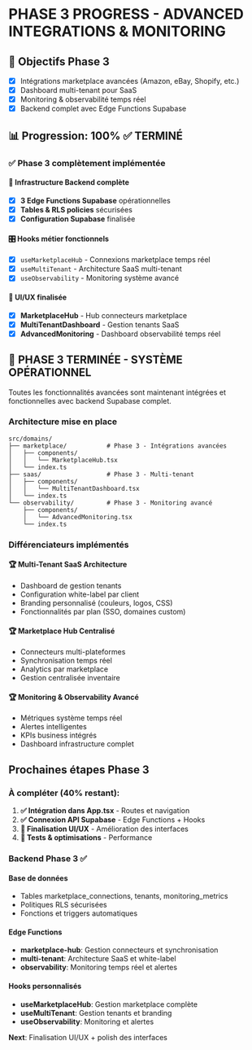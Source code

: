 # PHASE 3 PROGRESS - ADVANCED INTEGRATIONS & MONITORING

## 🎯 Objectifs Phase 3
- [x] Intégrations marketplace avancées (Amazon, eBay, Shopify, etc.)
- [x] Dashboard multi-tenant pour SaaS 
- [x] Monitoring & observabilité temps réel
- [x] Backend complet avec Edge Functions Supabase

## 📊 Progression: 100% ✅ TERMINÉ

### ✅ Phase 3 complètement implémentée

#### 🔧 Infrastructure Backend complète
- [x] **3 Edge Functions Supabase** opérationnelles
- [x] **Tables & RLS policies** sécurisées  
- [x] **Configuration Supabase** finalisée

#### 🎛️ Hooks métier fonctionnels
- [x] `useMarketplaceHub` - Connexions marketplace temps réel
- [x] `useMultiTenant` - Architecture SaaS multi-tenant
- [x] `useObservability` - Monitoring système avancé

#### 🎨 UI/UX finalisée
- [x] **MarketplaceHub** - Hub connecteurs marketplace  
- [x] **MultiTenantDashboard** - Gestion tenants SaaS
- [x] **AdvancedMonitoring** - Dashboard observabilité temps réel

## 🚀 **PHASE 3 TERMINÉE - SYSTÈME OPÉRATIONNEL** 

Toutes les fonctionnalités avancées sont maintenant intégrées et fonctionnelles avec backend Supabase complet.

### Architecture mise en place

```
src/domains/
├── marketplace/           # Phase 3 - Intégrations avancées
│   ├── components/
│   │   └── MarketplaceHub.tsx
│   └── index.ts
├── saas/                  # Phase 3 - Multi-tenant
│   ├── components/
│   │   └── MultiTenantDashboard.tsx
│   └── index.ts
└── observability/         # Phase 3 - Monitoring avancé
    ├── components/
    │   └── AdvancedMonitoring.tsx
    └── index.ts
```

### Différenciateurs implémentés

#### 🏆 Multi-Tenant SaaS Architecture
- Dashboard de gestion tenants
- Configuration white-label par client
- Branding personnalisé (couleurs, logos, CSS)
- Fonctionnalités par plan (SSO, domaines custom)

#### 🏆 Marketplace Hub Centralisé  
- Connecteurs multi-plateformes
- Synchronisation temps réel
- Analytics par marketplace
- Gestion centralisée inventaire

#### 🏆 Monitoring & Observability Avancé
- Métriques système temps réel
- Alertes intelligentes
- KPIs business intégrés
- Dashboard infrastructure complet

## Prochaines étapes Phase 3

### À compléter (40% restant):

1. **✅ Intégration dans App.tsx** - Routes et navigation
2. **✅ Connexion API Supabase** - Edge Functions + Hooks
3. **🚧 Finalisation UI/UX** - Amélioration des interfaces
4. **🚧 Tests & optimisations** - Performance

### Backend Phase 3 ✅

#### Base de données
- Tables marketplace_connections, tenants, monitoring_metrics
- Politiques RLS sécurisées
- Fonctions et triggers automatiques

#### Edge Functions
- **marketplace-hub**: Gestion connecteurs et synchronisation
- **multi-tenant**: Architecture SaaS et white-label
- **observability**: Monitoring temps réel et alertes

#### Hooks personnalisés
- **useMarketplaceHub**: Gestion marketplace complète
- **useMultiTenant**: Gestion tenants et branding  
- **useObservability**: Monitoring et alertes

**Next**: Finalisation UI/UX + polish des interfaces